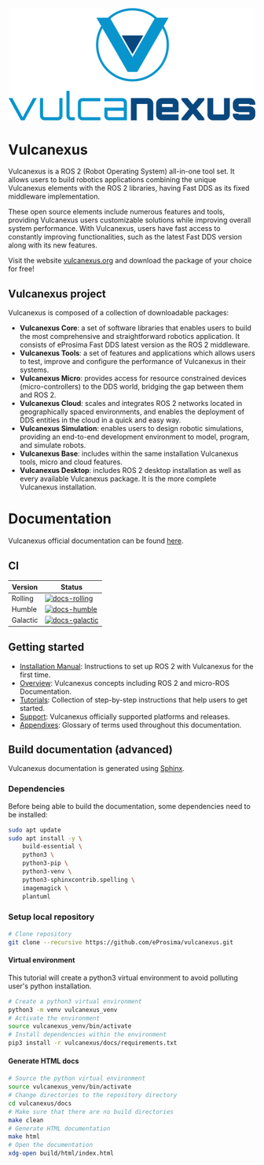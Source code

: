<p align="center"><a href="https://vulcanexus.org/" target="_blank" rel="noopener noreferrer"><img src="resources/images/vulcanexus_banner.png"></a></p>

# Vulcanexus

Vulcanexus is a ROS 2 (Robot Operating System) all-in-one tool set. It allows users to build robotics applications combining the unique Vulcanexus elements with the ROS 2 libraries, having Fast DDS as its fixed middleware implementation.

These open source elements include numerous features and tools, providing Vulcanexus users customizable solutions while improving overall system performance. With Vulcanexus, users have fast access to constantly improving functionalities, such as the latest Fast DDS version along with its new features.

Visit the website [vulcanexus.org](https://vulcanexus.org/) and download the package of your choice for free!

## Vulcanexus project

Vulcanexus is composed of a collection of downloadable packages:

*   **Vulcanexus Core**: a set of software libraries that enables users to build the most comprehensive and straightforward robotics application.
    It consists of eProsima Fast DDS latest version as the ROS 2 middleware.
*   **Vulcanexus Tools**: a set of features and applications which allows users to test, improve and configure the performance of Vulcanexus in their systems.
*   **Vulcanexus Micro**: provides access for resource constrained devices (micro-controllers) to the DDS world, bridging the gap between them and ROS 2.
*   **Vulcanexus Cloud**: scales and integrates ROS 2 networks located in geographically spaced environments, and enables the deployment of DDS entities in the cloud in a quick and easy way.
*   **Vulcanexus Simulation**: enables users to design robotic simulations, providing an end-to-end development environment to model, program, and simulate robots.
*   **Vulcanexus Base**: includes within the same installation Vulcanexus tools, micro and cloud features.
*   **Vulcanexus Desktop**: includes ROS 2 desktop installation as well as every available Vulcanexus package.
    It is the more complete Vulcanexus installation.

# Documentation

Vulcanexus official documentation can be found [here](https://docs.vulcanexus.org/en/latest/).

## CI

| Version | Status |
| - | - |
| Rolling | [![docs-rolling](https://github.com/eProsima/vulcanexus/actions/workflows/docs.yaml/badge.svg?branch=main&event=push)](https://github.com/eProsima/vulcanexus/actions/workflows/docs.yaml)
| Humble | [![docs-humble](https://github.com/eProsima/vulcanexus/actions/workflows/docs.yaml/badge.svg?branch=humble&event=push)](https://github.com/eProsima/vulcanexus/actions/workflows/docs.yaml)
| Galactic | [![docs-galactic](https://github.com/eProsima/vulcanexus/actions/workflows/docs.yaml/badge.svg?branch=galactic&event=push)](https://github.com/eProsima/vulcanexus/actions/workflows/docs.yaml)

## Getting started

*   [Installation Manual](https://docs.vulcanexus.org/en/latest/rst/installation/linux_binary_installation.html): Instructions to set up ROS 2 with Vulcanexus for the first time.
*   [Overview](https://docs.vulcanexus.org/en/latest/rst/introduction/introduction.html): Vulcanexus concepts including ROS 2 and micro-ROS Documentation.
*   [Tutorials](https://docs.vulcanexus.org/en/latest/rst/tutorials/core/ros2_tutorials.html): Collection of step-by-step instructions that help users to get started.
*   [Support](https://docs.vulcanexus.org/en/latest/rst/platforms/platforms.html): Vulcanexus officially supported platforms and releases.
*   [Appendixes](https://docs.vulcanexus.org/en/latest/rst/appendixes/glossary.html): Glossary of terms used throughout this documentation.


## Build documentation (advanced)

Vulcanexus documentation is generated using [Sphinx](https://www.sphinx-doc.org).

### Dependencies

Before being able to build the documentation, some dependencies need to be installed:

```bash
sudo apt update
sudo apt install -y \
    build-essential \
    python3 \
    python3-pip \
    python3-venv \
    python3-sphinxcontrib.spelling \
    imagemagick \
    plantuml
```

### Setup local repository

```bash
# Clone repository
git clone --recursive https://github.com/eProsima/vulcanexus.git
```

#### Virtual environment

This tutorial will create a python3 virtual environment to avoid polluting user's python installation.

```bash
# Create a python3 virtual environment
python3 -m venv vulcanexus_venv
# Activate the environment
source vulcanexus_venv/bin/activate
# Install dependencies within the environment
pip3 install -r vulcanexus/docs/requirements.txt
```

#### Generate HTML docs

```bash
# Source the python virtual environment
source vulcanexus_venv/bin/activate
# Change directories to the repository directory
cd vulcanexus/docs
# Make sure that there are no build directories
make clean
# Generate HTML documentation
make html
# Open the documentation
xdg-open build/html/index.html
```
